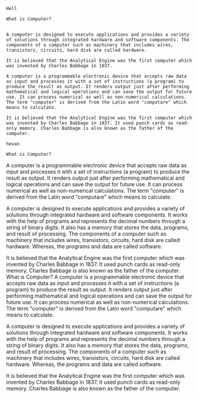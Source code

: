     Hell

    What is Computer?


    A computer is designed to execute applications and provides a variety of solutions through integrated hardware and software components. The components of a computer such as machinery that includes wires, transistors, circuits, hard disk are called hardware.   

    It is believed that the Analytical Engine was the first computer which was invented by Charles Babbage in 1837. 

    A computer is a programmable electronic device that accepts raw data as input and processes it with a set of instructions (a program) to produce the result as output. It renders output just after performing mathematical and logical operations and can save the output for future use. It can process numerical as well as non-numerical calculations. The term "computer" is derived from the Latin word "computare" which means to calculate.

    It is believed that the Analytical Engine was the first computer which was invented by Charles Babbage in 1837. It used punch cards as read-only memory. Charles Babbage is also known as the father of the computer.

    hevan

    What is Computer?
A computer is a programmable electronic device that accepts raw data as input and processes it with a set of instructions (a program) to produce the result as output. It renders output just after performing mathematical and logical operations and can save the output for future use. It can process numerical as well as non-numerical calculations. The term "computer" is derived from the Latin word "computare" which means to calculate.

A computer is designed to execute applications and provides a variety of solutions through integrated hardware and software components. It works with the help of programs and represents the decimal numbers through a string of binary digits. It also has a memory that stores the data, programs, and result of processing. The components of a computer such as machinery that includes wires, transistors, circuits, hard disk are called hardware. Whereas, the programs and data are called software.

It is believed that the Analytical Engine was the first computer which was invented by Charles Babbage in 1837. It used punch cards as read-only memory. Charles Babbage is also known as the father of the computer.
What is Computer?
A computer is a programmable electronic device that accepts raw data as input and processes it with a set of instructions (a program) to produce the result as output. It renders output just after performing mathematical and logical operations and can save the output for future use. It can process numerical as well as non-numerical calculations. The term "computer" is derived from the Latin word "computare" which means to calculate.

A computer is designed to execute applications and provides a variety of solutions through integrated hardware and software components. It works with the help of programs and represents the decimal numbers through a string of binary digits. It also has a memory that stores the data, programs, and result of processing. The components of a computer such as machinery that includes wires, transistors, circuits, hard disk are called hardware. Whereas, the programs and data are called software.

It is believed that the Analytical Engine was the first computer which was invented by Charles Babbage in 1837. It used punch cards as read-only memory. Charles Babbage is also known as the father of the computer.